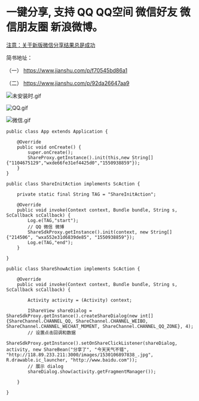 # 一键分享, 支持 QQ QQ空间 微信好友 微信朋友圈 新浪微博。

[注意：关于新版微信分享结果总是成功](https://mp.weixin.qq.com/cgi-bin/announce?action=getannouncement&announce_id=11526372695t90Dn&version=&lang=zh_CN&token=)

简书地址：

（一） https://www.jianshu.com/p/f70545bd86a1

（二） https://www.jianshu.com/p/92da26647aa9

![未安装时.gif](https://upload-images.jianshu.io/upload_images/8886407-d46914f1227ed2f8.gif?imageMogr2/auto-orient/strip)

![QQ.gif](https://upload-images.jianshu.io/upload_images/8886407-3f880a7b16753c35.gif?imageMogr2/auto-orient/strip)

![微信.gif](https://upload-images.jianshu.io/upload_images/8886407-cdc8e3aa15580665.gif?imageMogr2/auto-orient/strip)

```
public class App extends Application {

    @Override
    public void onCreate() {
        super.onCreate();
        ShareProxy.getInstance().init(this,new String[]{"1104675129","wxde66fe31ef4425d0","1550938859"});
    }
}
```

```
public class ShareInitAction implements ScAction {

    private static final String TAG = "ShareInitAction";

    @Override
    public void invoke(Context context, Bundle bundle, String s, ScCallback scCallback) {
        Log.e(TAG,"start");
        // QQ 微信 微博
        ShareSdkProxy.getInstance().init(context, new String[]{"214506", "wxa552e31d6839de85", "1550938859"});
        Log.e(TAG,"end");
    }

}
```

```
public class ShareShowAction implements ScAction {

    @Override
    public void invoke(Context context, Bundle bundle, String s, ScCallback scCallback) {

        Activity activity = (Activity) context;

        IShareView shareDialog = ShareSdkProxy.getInstance().createShareDialog(new int[]{ShareChannel.CHANNEL_QQ, ShareChannel.CHANNEL_WEIBO, ShareChannel.CHANNEL_WECHAT_MOMENT, ShareChannel.CHANNEL_QQ_ZONE}, 4);
        // 设置点击回调和数据
        ShareSdkProxy.getInstance().setOnShareClickListener(shareDialog, activity, new ShareBean("分享了", "今天天气不错", "http://118.89.233.211:3000/images/1530106897838_.jpg", R.drawable.ic_launcher, "http://www.baidu.com"));
        // 展示 dialog
        shareDialog.show(activity.getFragmentManager());

    }

}
```
